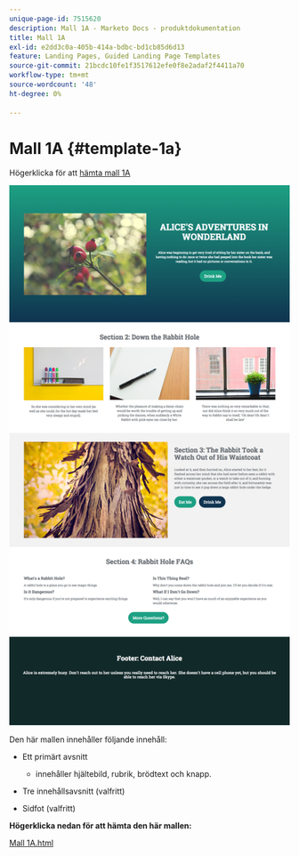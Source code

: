```yaml
---
unique-page-id: 7515620
description: Mall 1A - Marketo Docs - produktdokumentation
title: Mall 1A
exl-id: e2dd3c0a-405b-414a-bdbc-bd1cb85d6d13
feature: Landing Pages, Guided Landing Page Templates
source-git-commit: 21bcdc10fe1f3517612efe0f8e2adaf2f4411a70
workflow-type: tm+mt
source-wordcount: '48'
ht-degree: 0%

---
```


# Mall 1A {#template-1a}

Högerklicka för att [hämta mall 1A](https://experienceleague.adobe.com/landing/marketo/lp-templates/template-1a.html)

![](assets/image2015-5-28-10-3a1-3a40.png)

Den här mallen innehåller följande innehåll:

* Ett primärt avsnitt

   * innehåller hjältebild, rubrik, brödtext och knapp.

* Tre innehållsavsnitt (valfritt)
* Sidfot (valfritt)

**Högerklicka nedan för att hämta den här mallen:**

[Mall 1A.html](https://experienceleague.adobe.com/landing/marketo/lp-templates/template-1a.html)
